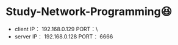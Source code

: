 # Study-Network-Programming:laughing:
* client IP： 192.168.0.129   PORT：\
* server IP： 192.168.0.128   PORT： 6666 
